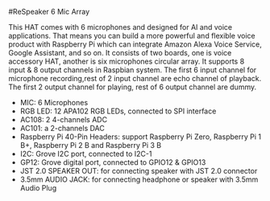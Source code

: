 <!--
---
name: ReSpeaker 6 Mic Array
class: board
type: audio
formfactor: Custom
manufacturer: seeed
description: 6 mic array for Raspberry Pi to build AI and voice applications
url: http://wiki.seeedstudio.com/ReSpeaker_6-Mic_Circular_Array_kit_for_Raspberry_Pi/
buy: https://www.seeedstudio.com/ReSpeaker-6-Mic-Circular-Array-Kit-for-Raspberry-Pi-p-3067.html
image: 'respeaker-6-mic-array.png'
pincount: 40
eeprom: no
power:
  '2':
  '4':
  '17':
ground:
  '6':
  '9':
  '14':
  '20':
  '25':
  '30':
  '34':
  '39':
pin:
  '3':
    mode: i2c
  '5':
    mode: i2c
  '12':
    mode: i2s
  '19':
    mode: i2s
  '35':
     mode: i2s
  '38':
     mode: i2s
  '40':
     mode: i2s
  '32':
    name: GP12 pin 4
  '33':
    name: GP12 pin 3
  '19':
    mode: spi
    name: RGB LEDs Data
  '23':
    mode: spi
    name: RGB LEDs Clock
  '29':
    name: RGB LEDs enable pin
    mode: output
    external_pull: up
    active: high
-->
#ReSpeaker 6 Mic Array

This HAT comes with 6 microphones and designed for AI and voice applications. That means you can build a more powerful and flexible voice product with Raspberry Pi which can integrate Amazon Alexa Voice Service, Google Assistant, and so on. It consists of two boards, one is voice accessory HAT, another is six microphones circular array. It supports 8 input & 8 output channels in Raspbian system. The first 6 input channel for microphone recording,rest of 2 input channel are echo channel of playback. The first 2 output channel for playing, rest of 6 output channel are dummy.

* MIC: 6 Microphones
* RGB LED: 12 APA102 RGB LEDs, connected to SPI interface
* AC108: 2 4-channels ADC
* AC101: a 2-channels DAC
* Raspberry Pi 40-Pin Headers: support Raspberry Pi Zero, Raspberry Pi 1 B+, Raspberry Pi 2 B and Raspberry Pi 3 B
* I2C: Grove I2C port, connected to I2C-1
* GP12: Grove digital port, connected to GPIO12 & GPIO13
* JST 2.0 SPEAKER OUT: for connecting speaker with JST 2.0 connector
* 3.5mm AUDIO JACK: for connecting headphone or speaker with 3.5mm Audio Plug